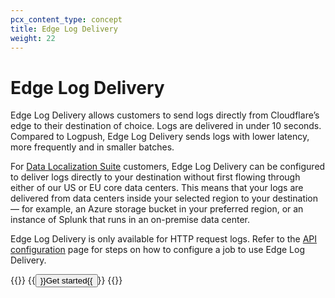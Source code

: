 ```yaml
---
pcx_content_type: concept
title: Edge Log Delivery
weight: 22
---
```


# Edge Log Delivery

Edge Log Delivery allows customers to send logs directly from Cloudflare’s edge to their destination of choice. Logs are delivered in under 10 seconds. Compared to Logpush, Edge Log Delivery sends logs with lower latency, more frequently and in smaller batches.

For [Data Localization Suite](https://www.cloudflare.com/data-localization/) customers, Edge Log Delivery can be configured to deliver logs directly to your destination without first flowing through either of our US or EU core data centers. This means that your logs are delivered from data centers inside your selected region to your destination — for example, an Azure storage bucket in your preferred region, or an instance of Splunk that runs in an on-premise data center.

Edge Log Delivery is only available for HTTP request logs. Refer to the [API configuration](/logs/get-started/api-configuration/#kind) page for steps on how to configure a job to use Edge Log Delivery.

{{<button-group>}}
{{<button type="primary" href="/logs/get-started/">}}Get started{{</button>}}
{{</button-group>}}
